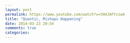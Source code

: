 ```yaml
---
layout: post
permalink: https://www.youtube.com/watch?v=tH4JAFYczwA
title: "Quantic, Mishaps Happening"
date: 2014-03-23 20:54
comments: true
categories: 
---
```

